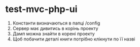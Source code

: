 # test-mvc-php-ui

1. Константи визначаються в папці /config 
2. Сервер має дивитись в корінь проекту
3. Дамп можна знайти в корені проекту
4. Щоб побачити деталі книги потрібно клікнути по її назві
